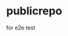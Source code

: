 # publicrepo
for e2e test













































































































































































































































































































































































































































































































































































































































































































































































































































































































































































































































































































































































































































































































































































































































































































































































































































































































































































































































































































































































































































































































































































































































































































































































































































